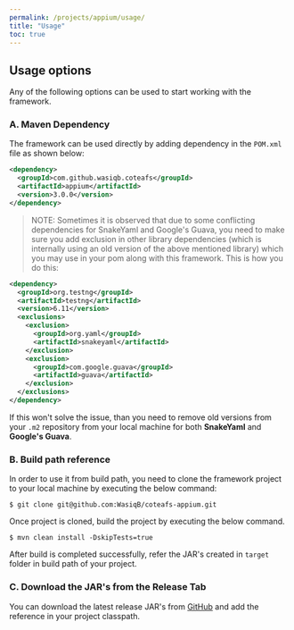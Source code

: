 ```yaml
---
permalink: /projects/appium/usage/
title: "Usage"
toc: true
---
```


## Usage options

Any of the following options can be used to start working with the framework.

### A. Maven Dependency

The framework can be used directly by adding dependency in the `POM.xml` file as shown below:

```xml
<dependency>
  <groupId>com.github.wasiqb.coteafs</groupId>
  <artifactId>appium</artifactId>
  <version>3.0.0</version>
</dependency>
```

> NOTE:
Sometimes it is observed that due to some conflicting dependencies for SnakeYaml and Google's Guava, you need to make sure you add exclusion in other library dependencies (which is internally using an old version of the above mentioned library) which you may use in your pom along with this framework. This is how you do this:

```xml
<dependency>
  <groupId>org.testng</groupId>
  <artifactId>testng</artifactId>
  <version>6.11</version>
  <exclusions>
    <exclusion>
      <groupId>org.yaml</groupId>
      <artifactId>snakeyaml</artifactId>
    </exclusion>
    <exclusion>
      <groupId>com.google.guava</groupId>
      <artifactId>guava</artifactId>
    </exclusion>
  </exclusions>
</dependency>
```

If this won't solve the issue, than you need to remove old versions from your `.m2` repository from your local machine for both **SnakeYaml** and **Google's Guava**.

### B. Build path reference

In order to use it from build path, you need to clone the framework project to your local machine by executing the below command:

```terminal
$ git clone git@github.com:WasiqB/coteafs-appium.git
```

Once project is cloned, build the project by executing the below command.

```terminal
$ mvn clean install -DskipTests=true
```

After build is completed successfully, refer the JAR's created in `target` folder in build path of your project.

### C. Download the JAR's from the Release Tab

You can download the latest release JAR's from [GitHub][release] and add the reference in your project classpath.

[release]: https://github.com/WasiqB/coteafs-appium/releases/latest
